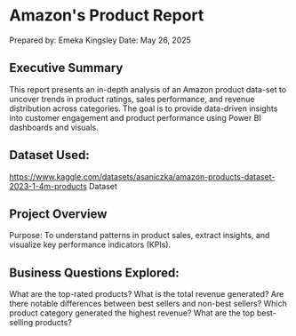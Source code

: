 # Amazon's Product Report
Prepared by: Emeka Kingsley
Date: May 26, 2025

## Executive Summary
This report presents an in-depth analysis of an Amazon product data-set to uncover trends in product ratings, sales performance, and revenue distribution across categories. The goal is to provide data-driven insights into customer engagement and product performance using Power BI dashboards and visuals.

## Dataset Used:
https://www.kaggle.com/datasets/asaniczka/amazon-products-dataset-2023-1-4m-products Dataset

## Project Overview
Purpose: To understand patterns in product sales, extract insights, and visualize key performance indicators (KPIs).

## Business Questions Explored:
What are the top-rated products?
What is the total revenue generated?
Are there notable differences between best sellers and non-best sellers?
Which product category generated the highest revenue?
What are the top best-selling products?
